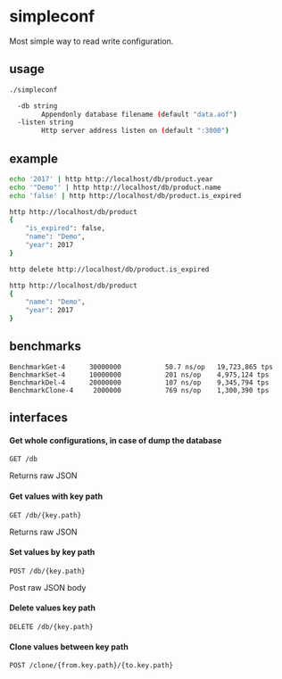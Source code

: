 # simpleconf

Most simple way to read write configuration.

## usage

```bash
./simpleconf

  -db string
        Appendonly database filename (default "data.aof")
  -listen string
        Http server address listen on (default ":3000")
```

## example

```bash
echo '2017' | http http://localhost/db/product.year
echo '"Demo"' | http http://localhost/db/product.name
echo 'false' | http http://localhost/db/product.is_expired

http http://localhost/db/product
{
    "is_expired": false, 
    "name": "Demo", 
    "year": 2017
}

http delete http://localhost/db/product.is_expired

http http://localhost/db/product
{
    "name": "Demo", 
    "year": 2017
}
```

## benchmarks

```
BenchmarkGet-4      30000000           50.7 ns/op   19,723,865 tps
BenchmarkSet-4      10000000           201 ns/op    4,975,124 tps
BenchmarkDel-4      20000000           107 ns/op    9,345,794 tps
BenchmarkClone-4     2000000           769 ns/op    1,300,390 tps
```

## interfaces

#### Get whole configurations, in case of dump the database

`GET /db`

Returns raw JSON

#### Get values with key path

`GET /db/{key.path}`

Returns raw JSON

#### Set values by key path

`POST /db/{key.path}`

Post raw JSON body

#### Delete values key path

`DELETE /db/{key.path}`

#### Clone values between key path

`POST /clone/{from.key.path}/{to.key.path}`
